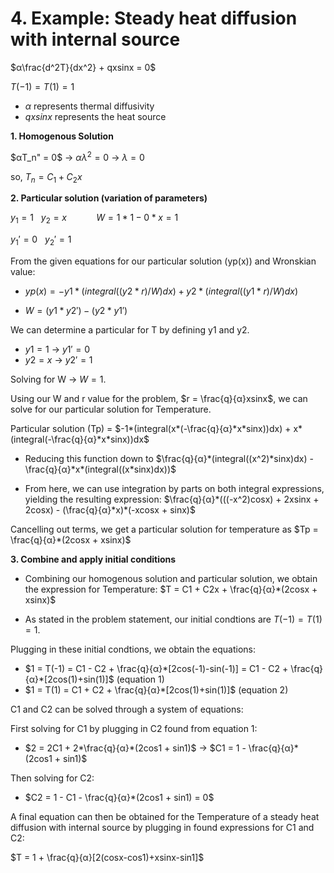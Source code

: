 # 4. Example: Steady heat diffusion with internal source
$α\frac{d^2T}{dx^2} + qxsinx = 0$ 

$T(-1) = T(1) = 1$

- $α$ represents thermal diffusivity
 - $qxsinx$ represents the heat source

**1. Homogenous Solution**

$αT_n" = 0$  ->  $αλ^2 = 0$  ->  $λ = 0$

so, $T_n = C_1 + C_2x$

**2. Particular solution (variation of parameters)**
 
 $y_1 = 1$ &nbsp; $y_2 = x$ &nbsp;&nbsp;&nbsp;&nbsp;&nbsp;&nbsp;&nbsp;&nbsp;&nbsp;&nbsp; $W = 1*1-0*x = 1$
 
 $y_1' = 0$ &nbsp; $y_2' = 1$ 

 From the given equations for our particular solution (yp(x)) and Wronskian value:
 - $yp(x) = -y1*(integral((y2*r)/W)dx) + y2*(integral((y1*r)/W)dx)$

 - $W = (y1*y2') - (y2*y1')$

 We can determine a particular for T by defining y1 and y2.
 - $y1 = 1$ -> $y1' = 0$
 - $y2 = x$ -> $y2' = 1$
 
 Solving for W -> $W = 1$.

 Using our W and r value for the problem, $r = \frac{q}{α}xsinx$, we can solve for our particular solution for Temperature.

 Particular solution (Tp) = $-1*(integral(x*(-\frac{q}{α}*x*sinx))dx) + x*(integral(-\frac{q}{α}*x*sinx))dx$
 - Reducing this function down to $\frac{q}{α}*(integral((x^2)*sinx)dx) - \frac{q}{α}*x*(integral((x*sinx)dx))$
 
 - From here, we can use integration by parts on both integral expressions, yielding the resulting expression: 
  $\frac{q}{α}*(((-x^2)cosx) + 2xsinx + 2cosx) - (\frac{q}{α}*x)*(-xcosx + sinx)$

Cancelling out terms, we get a particular solution for temperature as $Tp = \frac{q}{α}*(2cosx + xsinx)$

**3. Combine and apply initial conditions**
 - Combining our homogenous solution and particular solution, we obtain the expression for Temperature: $T = C1 + C2x + \frac{q}{α}*(2cosx + xsinx)$

 - As stated in the problem statement, our initial condtions are $T(-1) = T(1) = 1$.

 Plugging in these initial condtions, we obtain the equations:

- $1 = T(-1) = C1 - C2 + \frac{q}{α}*[2cos(-1)-sin(-1)] = C1 - C2 + \frac{q}{α}*[2cos(1)+sin(1)]$ (equation 1)
- $1 = T(1) = C1 + C2 + \frac{q}{α}*[2cos(1)+sin(1)]$ (equation 2)

C1 and C2 can be solved through a system of equations:

 First solving for C1 by plugging in C2 found from equation 1: 
  - $2 = 2C1 + 2*\frac{q}{α}*(2cos1 + sin1)$ -> $C1 = 1 - \frac{q}{α}*(2cos1 + sin1)$

Then solving for C2:
 - $C2 = 1 - C1 - \frac{q}{α}*(2cos1 + sin1) = 0$

A final equation can then be obtained for the Temperature of a steady heat diffusion with internal source by plugging in found expressions for C1 and C2: 

$T = 1 + \frac{q}{α}[2(cosx-cos1)+xsinx-sin1]$
